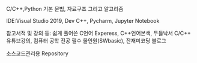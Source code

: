 C/C++,Python 기본 문법, 자료구조 그리고 알고리즘 

IDE:Visual Studio 2019, Dev C++, Pycharm, Jupyter Notebook 

참고서적 및 강의 등: 쉽게 풀어쓴 C언어 Experess, C++언어본색, 두들낙서 C/C++ 유튜브강의, 컴퓨터 공학 전공 필수 올인원(SWbasic), 잔재미코딩 블로그

소스코드관리용 Repository
